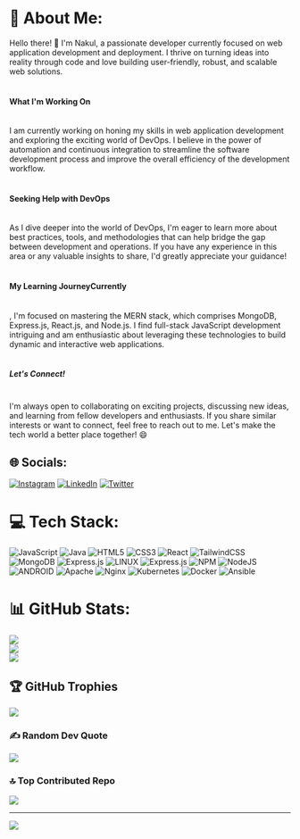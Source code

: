 # 💫 About Me:
Hello there! 👋 I'm Nakul, a passionate developer currently focused on web application development and deployment. I thrive on turning ideas into reality through code and love building user-friendly, robust, and scalable web solutions.<br><br> <h4>What I'm Working On</h4><br>I am currently working on honing my skills in web application development and exploring the exciting world of DevOps. I believe in the power of automation and continuous integration to streamline the software development process and improve the overall efficiency of the development workflow.<br><br><h4>Seeking Help with DevOps</h4><br>As I dive deeper into the world of DevOps, I'm eager to learn more about best practices, tools, and methodologies that can help bridge the gap between development and operations. If you have any experience in this area or any valuable insights to share, I'd greatly appreciate your guidance!<br><br><h4>My Learning JourneyCurrently</h4><br>, I'm focused on mastering the MERN stack, which comprises MongoDB, Express.js, React.js, and Node.js. I find full-stack JavaScript development intriguing and am enthusiastic about leveraging these technologies to build dynamic and interactive web applications.<br><br><h5>Let's Connect!</h5><br>I'm always open to collaborating on exciting projects, discussing new ideas, and learning from fellow developers and enthusiasts. If you share similar interests or want to connect, feel free to reach out to me. Let's make the tech world a better place together! 😄


## 🌐 Socials:
[![Instagram](https://img.shields.io/badge/Instagram-%23E4405F.svg?logo=Instagram&logoColor=white)](https://instagram.com/https://www.instagram.com/_nakulbhardwaj_/) [![LinkedIn](https://img.shields.io/badge/LinkedIn-%230077B5.svg?logo=linkedin&logoColor=white)](https://linkedin.com/in/https://www.linkedin.com/in/nakul-bhardwaj/) [![Twitter](https://img.shields.io/badge/Twitter-%231DA1F2.svg?logo=Twitter&logoColor=white)](https://twitter.com/https://twitter.com/_NakulBhardwaj_) 

# 💻 Tech Stack:
![JavaScript](https://img.shields.io/badge/javascript-%23323330.svg?style=for-the-badge&logo=javascript&logoColor=%23F7DF1E) ![Java](https://img.shields.io/badge/java-%23ED8B00.svg?style=for-the-badge&logo=java&logoColor=white) ![HTML5](https://img.shields.io/badge/html5-%23E34F26.svg?style=for-the-badge&logo=html5&logoColor=white) ![CSS3](https://img.shields.io/badge/css3-%231572B6.svg?style=for-the-badge&logo=css3&logoColor=white) ![React](https://img.shields.io/badge/react-%2320232a.svg?style=for-the-badge&logo=react&logoColor=%2361DAFB) ![TailwindCSS](https://img.shields.io/badge/tailwindcss-%2338B2AC.svg?style=for-the-badge&logo=tailwind-css&logoColor=white) ![MongoDB](https://img.shields.io/badge/MongoDB-%234ea94b.svg?style=for-the-badge&logo=mongodb&logoColor=white) ![Express.js](https://img.shields.io/badge/express.js-%23404d59.svg?style=for-the-badge&logo=express&logoColor=%2361DAFB) ![LINUX](https://img.shields.io/badge/Linux-FCC624?style=for-the-badge&logo=linux&logoColor=black) ![Express.js](https://img.shields.io/badge/express.js-%23404d59.svg?style=for-the-badge&logo=express&logoColor=%2361DAFB) ![NPM](https://img.shields.io/badge/NPM-%23000000.svg?style=for-the-badge&logo=npm&logoColor=white) ![NodeJS](https://img.shields.io/badge/node.js-6DA55F?style=for-the-badge&logo=node.js&logoColor=white) ![ANDROID](https://img.shields.io/badge/android-%2320232a.svg?style=for-the-badge&logo=android&logoColor=%a4c639) ![Apache](https://img.shields.io/badge/apache-%23D42029.svg?style=for-the-badge&logo=apache&logoColor=white) ![Nginx](https://img.shields.io/badge/nginx-%23009639.svg?style=for-the-badge&logo=nginx&logoColor=white) ![Kubernetes](https://img.shields.io/badge/kubernetes-%23326ce5.svg?style=for-the-badge&logo=kubernetes&logoColor=white) ![Docker](https://img.shields.io/badge/docker-%230db7ed.svg?style=for-the-badge&logo=docker&logoColor=white) ![Ansible](https://img.shields.io/badge/ansible-%231A1918.svg?style=for-the-badge&logo=ansible&logoColor=white)
# 📊 GitHub Stats:
![](https://github-readme-stats.vercel.app/api?username=nakulbh&theme=dark&hide_border=false&include_all_commits=true&count_private=false)<br/>
![](https://github-readme-streak-stats.herokuapp.com/?user=nakulbh&theme=dark&hide_border=false)<br/>
![](https://github-readme-stats.vercel.app/api/top-langs/?username=nakulbh&theme=dark&hide_border=false&include_all_commits=true&count_private=false&layout=compact)

## 🏆 GitHub Trophies
![](https://github-profile-trophy.vercel.app/?username=nakulbh&theme=dark&no-frame=false&no-bg=true&margin-w=4)

### ✍️ Random Dev Quote
![](https://quotes-github-readme.vercel.app/api?type=horizontal&theme=dark)

### 🔝 Top Contributed Repo
![](https://github-contributor-stats.vercel.app/api?username=nakulbh&limit=5&theme=dark&combine_all_yearly_contributions=true)

---
[![](https://visitcount.itsvg.in/api?id=nakulbh&icon=1&color=12)](https://visitcount.itsvg.in)

<!-- Proudly created with GPRM ( https://gprm.itsvg.in ) -->
